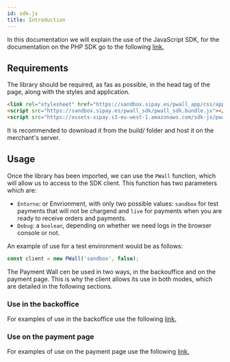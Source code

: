 ```yaml
---
id: sdk-js
title: Introduction
---
```


In this documentation we will explain the use of the JavaScript SDK, for the documentation on the PHP SDK go to the following [link.](https://github.com/waiap/php-sdk/blob/README_EN.MD)  

## Requirements

The library should be required, as fas as possible, in the head tag of the page, along with the styles and application.

``` html
<link rel="stylesheet" href="https://sandbox.sipay.es/pwall_app/css/app.css">
<script src="https://sandbox.sipay.es/pwall_sdk/pwall_sdk.bundle.js"></script>
<script src="https://assets-sipay.s3-eu-west-1.amazonaws.com/sdk-js/pwall-app.min.js"></script>
```

It is recommended to download it from the build/ folder and host it on the merchant's server.

## Usage

Once the library has been imported, we can use the `PWall` function, which will allow us to access to the SDK client. This function has two parameters which are:

- `Entorno`: or Envrionment, with only two possible values: `sandbox` for test payments that will not be chargend and `live` for payments when you are ready to receive orders and payments.
- `Debug`: a `boolean`, depending on whether we need logs in the browser console or not.

An example of use for a test environment would be as follows:

```js
const client = new PWall('sandbox', false);
```

The Payment Wall cen be used in two ways, in the backouffice and on the payment page. This is why the client allows its use in both modes, which are detailed in the following sections.

### Use in the backoffice

For examples of use in the backoffice use the following [link.](docs/sdk-js-backoffice_EN.md) 

### Use on the payment page

For examples of use on the payment page use the following [link.](docs/sdk-js-checkout_EN.md) 
